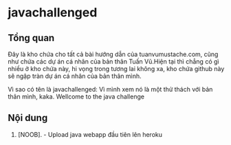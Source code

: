 # javachallenged
## Tổng quan
Đây là kho chứa cho tất cả bài hướng dẫn của tuanvumustache.com, cũng như chứa các dự án cá nhân của bản thân Tuấn Vũ.Hiện tại thì chẳng có gì nhiều ở kho chứa này, hi vọng trong tương lai không xa, kho chứa github này sẽ ngập tràn dự án cá nhân của bản thân mình.

Vì sao có tên là javachallenged: Vì mình xem nó là một thử thách với bản thân mình, kaka.
Wellcome to the java challenge

## Nội dung
1. [NOOB].
        - Upload java webapp đầu tiên lên heroku
